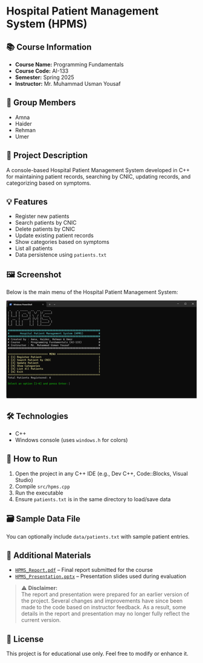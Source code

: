 # Hospital Patient Management System (HPMS)

## 📚 Course Information

- **Course Name:** Programming Fundamentals
- **Course Code:** AI-133
- **Semester:** Spring 2025
- **Instructor:** Mr. Muhammad Usman Yousaf

## 👥 Group Members

- Amna
- Haider
- Rehman
- Umer

## 🏥 Project Description

A console-based Hospital Patient Management System developed in C++ for maintaining patient records, searching by CNIC, updating records, and categorizing based on symptoms.

## 💡 Features

- Register new patients
- Search patients by CNIC
- Delete patients by CNIC
- Update existing patient records
- Show categories based on symptoms
- List all patients
- Data persistence using `patients.txt`

## 🖼 Screenshot

Below is the main menu of the Hospital Patient Management System:

![Main Menu Screenshot](images/screenshot.png)

## 🛠 Technologies

- C++
- Windows console (uses `windows.h` for colors)

## 🚀 How to Run

1. Open the project in any C++ IDE (e.g., Dev C++, Code::Blocks, Visual Studio)
2. Compile `src/hpms.cpp`
3. Run the executable
4. Ensure `patients.txt` is in the same directory to load/save data

## 🗃 Sample Data File

You can optionally include `data/patients.txt` with sample patient entries.

## 📎 Additional Materials

- [`HPMS_Report.pdf`](docs/HPMS_Report.pdf) – Final report submitted for the course
- [`HPMS_Presentation.pptx`](docs/HPMS_Presentation.pptx) – Presentation slides used during evaluation

> ⚠️ **Disclaimer:**  
> The report and presentation were prepared for an earlier version of the project. Several changes and improvements have since been made to the code based on instructor feedback. As a result, some details in the report and presentation may no longer fully reflect the current version.

## 📄 License

This project is for educational use only. Feel free to modify or enhance it.

